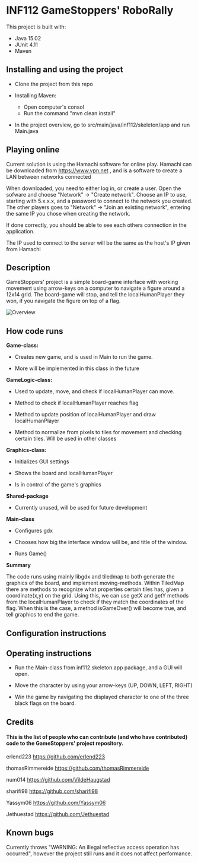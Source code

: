 # INF112 GameStoppers' RoboRally

This project is built with:

* Java 15.02
* JUnit 4.11
* Maven


## Installing and using the project

* Clone the project from this repo
* Installing Maven:
    * Open computer's consol
    * Run the command "mvn clean install"
    
* In the project overview, go to src/main/java/inf112/skeleton/app and run Main.java


## Playing online

Current solution is using the Hamachi software for online play.
Hamachi can be downloaded from https://www.vpn.net , and is a software
to create a LAN between networks connected

When downloaded, you need to either log in, or create a user.
Open the sofware and choose "Network" -> "Create network".
Choose an IP to use, starting with 5.x.x.x, and a password to connect to
the network you created. The other players goes to "Network" -> "Join an existing network",
entering the same IP you chose when creating the network.

If done correctly, you should be able to see each others connection in the application.

The IP used to connect to the server will be the same as the host's IP given from Hamachi
## Description

GameStoppers' project is a simple board-game interface with working movement using arrow-keys on a computer
to navigate a figure around a 12x14 grid. The board-game will stop, and tell the localHumanPlayer they won, if
you navigate the figure on top of a flag.

![Overview](https://github.com/inf112-v21/GameStoppers/blob/master/classDiagram/Updated_ClassDiagram.png?raw=true)



## How code runs 

**Game-class:**
* Creates new game, and is used in Main to run the game.
  
* More will be implemented in this class in the future

**GameLogic-class:**
* Used to update, move, and check if localHumanPlayer can move. 
  
* Method to check if localHumanPlayer reaches flag
    
* Method to update position of localHumanPlayer and draw localHumanPlayer
    
* Method to normalize from pixels to tiles for movement and checking certain tiles. Will be used in other classes

**Graphics-class:**
    
* Initializes GUI settings
    
* Shows the board and localHumanPlayer
    
* Is in control of the game's graphics


**Shared-package**
* Currently unused, will be used for future development

**Main-class**
* Configures gdx
  
* Chooses how big the interface window will be, and title of the window.
    
* Runs Game()


**Summary**

The code runs using mainly libgdx and tiledmap to both generate the graphics of the board, and implement
    moving-methods. Within TiledMap there are methods to recognize what properties certain tiles has, given
    a coordinate(x,y) on the grid. Using this, we can use getX and getY methods from the localHumanPlayer to check if
    they match the coordinates of the flag. When this is the case, a method isGameOver() will become true,
    and tell graphics to end the game.

## Configuration instructions

## Operating instructions

* Run the Main-class from inf112.skeleton.app package, and a GUI will open.

* Move the character by using your arrow-keys (UP, DOWN, LEFT, RIGHT)

* Win the game by navigating the displayed character to one of the three black flags on the board.


## Credits

#### This is the list of people who can contribute (and who have contributed) code to the GameStoppers' project repository.

erlend223 https://github.com/erlend223

thomasRimmereide https://github.com/thomasRimmereide

num014 https://github.com/VildeHaugstad

sharifi98 https://github.com/sharifi98

Yassym06 https://github.com/Yassym06

Jethuestad https://github.com/Jethuestad


## Known bugs

Currently throws "WARNING: An illegal reflective access operation has occurred", 
however the project still runs and it does not affect performance.